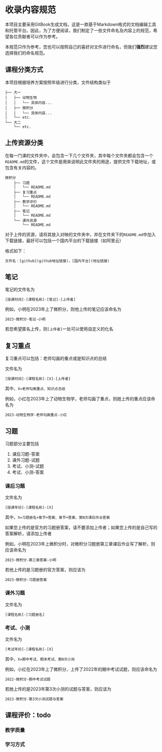 # 收录内容规范
本项目主要采用GitBook生成文档，这是一款基于Markdown格式的文档编辑工具和托管平台。因此，为了方便阅读，我们制定了一些文件命名及内容上的规范，希望各位贡献者可以作为参考。

本规范只作为参考，您也可以按照自己的喜好对文件进行命名，但我们**强烈**建议您选择我们的命名规范。

## 课程分类方式
本项目根据培养方案按照年级进行分类，文件结构类似于
```
├── 大一
│   ├── 动物生物
│   │   └── 具体内容...
│   ├── 微积分
│   │   └── 具体内容...
│   └── etc.
└── 大二
    └── etc.
```

## 上传资源分类
在每一门课的文件夹中，会包含一下几个文件夹，其中每个文件夹都会包含一个`README.md`的文件，这个文件是用来说明此文件夹的用途，提供文件下载地址，或包含有关内容的。
```
微积分
    ├── 习题
    │   └── README.md
    ├── 复习重点
    │   └── README.md
    ├── 教学评价
    │   └── README.md
    ├── 笔记
    │   └── README.md
    └── 课外资源
        └── README.md
```
对于上传的资源，请将其放入对映的文件夹中，并在文件夹下的`README.md`中加入下载链接，最好可以包括一个国内平台的下载链接（如阿里云）

格式如下：
```
文件名：[github](github地址链接)，[国内平台](地址链接)
```

## 笔记
笔记的文件名为
```
[授课时间]-[课程名称]-[笔记]-[上传者]
```

例如，小明在2023年上了微积分，则他上传的笔记应该命名为
```
2023-微积分-笔记-小明
```
若您希望匿名上传，则`[上传者]`一处可以使用自定义的化名

## 复习重点
复习重点可以包括：老师勾画的重点或是知识点的总结

文件名为
```
[授课时间]-[课程名称]-[X]-[上传者]
```

其中，`X=老师勾画重点、知识点总结`

例如，小红在2023年上了动物生物学，老师勾画了重点，则她上传的重点应该命名为
```
2023-动物生物学-老师勾画重点-小红
```

## 习题
习题部分主要包括
1. 课后习题-答案
3. 课外习题-试题
4. 考试、小测-试题
5. 考试、小测-答案

### 课后习题
文件名为
```
[授课年份]-[课程名称]-[X]
```
其中，`X=习题册名+章节+答案、章节+答案、第N次课后作业答案`

如果您上传的是官方的习题册答案，请不要添加上传者；如果您上传的是自己写的答案解析，请添加上传者

例如，小明在2023年上微积分时，对微积分习题册第三章课后作业写了解析，则应该命名为
```
2023-微积分-第三章答案-小明
```
若他上传的是习题册的官方答案，则应该为
```
2023-微积分-习题册答案
```

### 课外习题
文件名为
```
[课程名称]-[习题册名]
```

### 考试、小测
文件名为
```
[考试年份]-[课程名称]-[X]
```
其中，`X=期中考试、期末考试、第N次小测`

例如，小红在2023年上了微积分，上传了2022年的期中考试试题，则应该命名为
```
2022-微积分-期中考试试题
```

若她上传的是2023年第3次小测的试题与答案，则应该为
```
2023-微积分-第3次小测试题与答案
```

## 课程评价：todo

### 教学质量

### 学习方式
